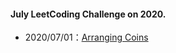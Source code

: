 #### July LeetCoding Challenge on 2020.

- 2020/07/01：[Arranging Coins](https://leetcode.com/explore/featured/card/july-leetcoding-challenge/544/week-1-july-1st-july-7th/3377/)

